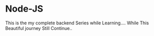 # Node-JS
This is the my complete backend Series while Learning....
While This Beautiful journey Still Continue..
